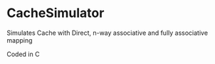 # CacheSimulator
Simulates Cache with Direct, n-way associative and fully associative mapping

Coded in C
